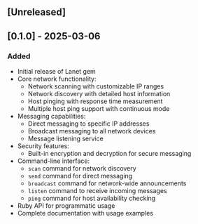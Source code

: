 ## [Unreleased]

## [0.1.0] - 2025-03-06

### Added
- Initial release of Lanet gem
- Core network functionality:
  - Network scanning with customizable IP ranges
  - Network discovery with detailed host information
  - Host pinging with response time measurement
  - Multiple host ping support with continuous mode
- Messaging capabilities:
  - Direct messaging to specific IP addresses
  - Broadcast messaging to all network devices
  - Message listening service
- Security features:
  - Built-in encryption and decryption for secure messaging
- Command-line interface:
  - `scan` command for network discovery
  - `send` command for direct messaging
  - `broadcast` command for network-wide announcements
  - `listen` command to receive incoming messages
  - `ping` command for host availability checking
- Ruby API for programmatic usage
- Complete documentation with usage examples
